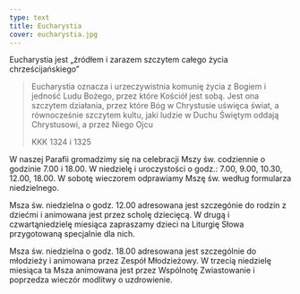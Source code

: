 ```yaml
---
type: text
title: Eucharystia
cover: eucharystia.jpg
---
```


Eucharystia jest „źródłem i zarazem szczytem całego życia chrześcijańskiego”

> Eucharystia oznacza i urzeczywistnia komunię życia z Bogiem i jedność Ludu Bożego, przez które Kościół jest sobą. Jest ona szczytem działania, przez które Bóg w Chrystusie uświęca świat, a równocześnie szczytem kultu, jaki ludzie w Duchu Świętym oddają Chrystusowi, a przez Niego Ojcu
>
> KKK 1324 i 1325

W naszej Parafii gromadzimy się na celebracji Mszy św. codziennie o godzinie 7.00 i 18.00. W
niedzielę i uroczystości o godz.: 7.00, 9.00, 10.30, 12.00, 18.00. W sobotę wieczorem odprawiamy
Mszę św. według formularza niedzielnego.

Msza św. niedzielna o godz. 12.00 adresowana jest szczegónie do rodzin z dziećmi i animowana jest
przez scholę dziecięcą. W drugą i czwartąniedzielę miesiąca zapraszamy dzieci na Liturgię Słowa
przygotowaną specjalnie dla nich.

Msza św. niedzielna o godz. 18.00 adresowana jest szczególnie do młodzieży i animowana przez
Zespół Młodzieżowy. W trzecią niedzielę miesiąca ta Msza animowana jest przez Wspólnotę
Zwiastowanie i poprzedza wieczór modlitwy o uzdrowienie.
